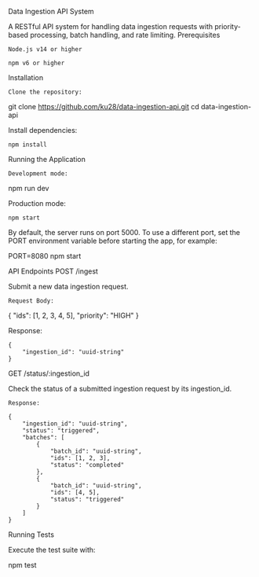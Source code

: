 Data Ingestion API System

A RESTful API system for handling data ingestion requests with priority-based processing, batch handling, and rate limiting.
Prerequisites

    Node.js v14 or higher

    npm v6 or higher

Installation

    Clone the repository:

git clone https://github.com/ku28/data-ingestion-api.git
cd data-ingestion-api

Install dependencies:

    npm install

Running the Application

    Development mode:

npm run dev

Production mode:

    npm start

By default, the server runs on port 5000. To use a different port, set the PORT environment variable before starting the app, for example:

PORT=8080 npm start

API Endpoints
POST /ingest

Submit a new data ingestion request.

    Request Body:

{
    "ids": [1, 2, 3, 4, 5],
    "priority": "HIGH"
}

Response:

    {
        "ingestion_id": "uuid-string"
    }

GET /status/:ingestion_id

Check the status of a submitted ingestion request by its ingestion_id.

    Response:

    {
        "ingestion_id": "uuid-string",
        "status": "triggered",
        "batches": [
            {
                "batch_id": "uuid-string",
                "ids": [1, 2, 3],
                "status": "completed"
            },
            {
                "batch_id": "uuid-string",
                "ids": [4, 5],
                "status": "triggered"
            }
        ]
    }

Running Tests

Execute the test suite with:

npm test